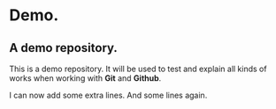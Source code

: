 # Demo.

## A demo repository.

This is a demo repository. It will be used to test and explain all kinds of works when working with **Git** and **Github**.

I can now add some extra lines.
And some lines again.